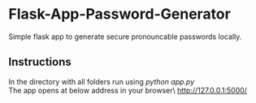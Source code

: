 # Flask-App-Password-Generator
Simple flask app to generate secure pronouncable passwords locally.

## Instructions
In the directory with all folders run using *python app.py* \
The app opens at below address in your browser\ 
http://127.0.0.1:5000/
